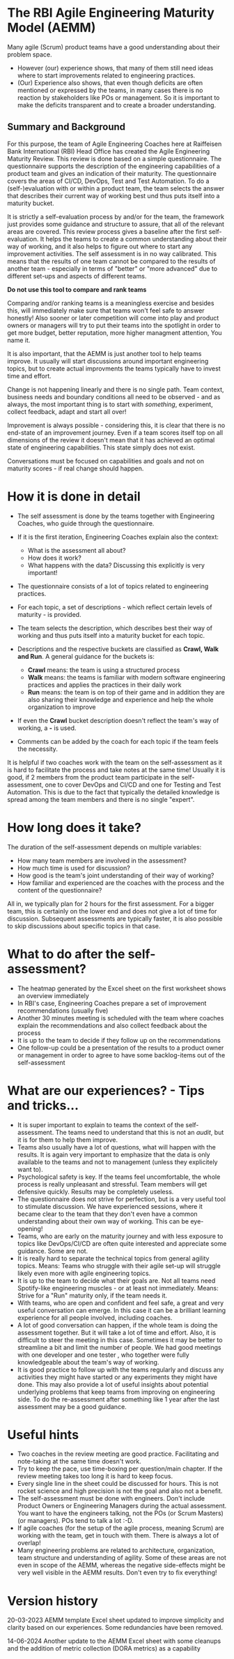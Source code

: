 # The RBI Agile Engineering Maturity Model (AEMM)
Many agile (Scrum) product teams have a good understanding about their problem space. 
- However (our) experience shows, that many of them still need ideas where to start improvements related to engineering practices. 
- (Our) Experience also shows, that even though deficits are often mentioned or expressed by the teams, in many cases there is no reaction by stakeholders like POs or management. So it is important to make the deficits transparent and to create a broader understanding.

## Summary and Background
For this purpose, the team of Agile Engineering Coaches here at Raiffeisen Bank International (RBI) Head Office has created the Agile Engineering Maturity Review.
This review is done based on a simple questionnaire. The questionnaire supports the description of the engineering capabilities of a product team and gives an indication of their maturity. The questionnaire covers the areas of CI/CD, DevOps, Test and Test Automation. 
To do a (self-)evaluation with or within a product team, the team selects the answer that describes their current way of working best und thus puts itself into a maturity bucket.
  
It is strictly a self-evaluation process by and/or for the team, the framework just provides some guidance and structure to assure, that all of the relevant areas are covered.
This review process gives a baseline after the first self-evaluation. It helps the teams to create a common understanding about their way of working, and it also helps to figure out where to start any improvement activities.
The self assessment is in no way calibrated. This means that the results of one team cannot be compared to the results of another team - especially in terms of "better" or "more advanced" due to different set-ups and aspects of different teams. 

**Do not use this tool to compare and rank teams** 

Comparing and/or ranking teams is a meaningless exercise and besides this, will immediately make sure that teams won't feel safe to answer honestly! Also sooner or later competition will come into play and product owners or managers will try to put their teams into the spotlight in order to get more budget, better reputation, more higher managment attention, You name it.
 
 It is also important, that the AEMM is just another tool to help teams improve. It usually will start discussions around important engineering topics, but to create actual improvments the teams typically have to invest time and effort.

Change is not happening linearly and there is no single path. 
Team context, business needs and boundary conditions all need to be observed - and as always, the most important thing is to start with *something*, experiment, collect feedback, adapt and start all over!

Improvement is always possible - considering this, it is clear that there is no end-state of an improvement journey. Even if a team scores itself top on all dimensions of the review it doesn't mean that it has achieved an optimal state of engineering capabilities. This state simply does not exist.

Conversations must be focused on capabilities and goals and not on maturity scores - if real change should happen.

# How it is done in detail
- The self assessment is done by the teams together with Engineering Coaches, who guide through the questionnaire. 
- If it is the first iteration, Engineering Coaches explain also the context:
  - What is the assessment all about?
  - How does it work?
  - What happens with the data? Discussing this explicitly is very important!

- The questionnaire consists of a lot of topics related to engineering practices.
- For each topic, a set of descriptions - which reflect certain levels of maturity - is provided. 
- The team selects the description, which describes best their way of working and thus puts itself into a maturity bucket for each topic. 
- Descriptions and the respective buckets are classified as **Crawl, Walk and Run**. A general guidance for the buckets is:
  - **Crawl** means: the team is using a structured process 
  - **Walk** means: the teams is familiar with modern software engineering practices and applies the practices in their daily work
  - **Run** means: the team is on top of their game and in addition they are also sharing their knowledge and experience and help the whole organization to improve
- If even the **Crawl** bucket description doesn't reflect the team's way of working, a **-** is used.
- Comments can be added by the coach for each topic if the team feels the necessity.

It is helpful if two coaches work with the team on the self-assessment as it is hard to facilitate the process and take notes at the same time! 
Usually it is good, if 2 members from the product team participate in the self-assessment, one to cover DevOps and CI/CD and one for Testing and Test Automation. This is due to the fact that typically the detailed knowledge is spread among the team members and there is no single "expert".

# How long does it take?
The duration of the self-assessment depends on multiple variables:
- How many team members are involved in the assessment?
- How much time is used for discussion?
- How good is the team's joint understanding of their way of working?
- How familiar and experienced are the coaches with the process and the content of the questionnaire?

All in, we typically plan for 2 hours for the first assessment. 
For a bigger team, this is certainly on the lower end and does not give a lot of time for discussion. 
Subsequent assessments are typically faster, it is also possible to skip discussions about specific topics in that case.

# What to do after the self-assessment?
- The heatmap generated by the Excel sheet on the first worksheet shows an overview immediately
- In RBI's case, Engineering Coaches prepare a set of improvement recommendations (usually five) 
- Another 30 minutes meeting is scheduled with the team where coaches explain the recommendations and also collect feedback about the process
- It is up to the team to decide if they follow up on the recommendations
- One follow-up could be a presentation of the results to a product owner or management in order to agree to have some backlog-items out of the self-assessment


# What are our experiences? - Tips and tricks...
- It is super important to explain to teams the context of the self-assessment. The teams need to understand that this is not an *audit*, but it is for them to help them improve.
- Teams also usually have a lot of questions, what will happen with the results. It is again very important to emphasize that the data is only available to the teams and not to management (unless they explicitely want to). 
- Psychological safety is key. If the teams feel uncomfortable, the whole process is really unpleasant and stressful. Team members will get defensive quickly. Results may be completely useless.
- The questionnaire does not strive for perfection, but is a very useful tool to stimulate discussion. We have experienced sessions, where it became clear to the team that they don't even have a common understanding about their own way of working. This can be eye-opening!
- Teams, who are early on the maturity journey and with less exposure to topics like DevOps/CI/CD are often quite interested and appreciate some guidance. Some are not.
- It is really hard to separate the technical topics from general agility topics. Means: Teams who struggle with their agile set-up will struggle likely even more with agile engineering topics. 
- It is up to the team to decide what their goals are. Not all teams need Spotify-like engineering muscles - or at least not immediately. Means: Strive for a "Run" maturity only, if the team needs it.
- With teams, who are open and confident and feel safe, a great and very useful conversation can emerge. In this case it can be a brilliant learning experience for all people involved, including coaches.
- A lot of good conversation can happen, if the whole team is doing the assessment together. But it will take a lot of time and effort. Also, it is difficult to steer the meeting in this case. Sometimes it may be better to streamline a bit and limit the number of people. We had good meetings with one developer and one tester , who together were fully knowledgeable about the team's way of working.
- It is good practice to follow up with the teams regularly and discuss any activities they might have started or any experiments they might have done. This may also provide a lot of useful insights about potential underlying problems that keep teams from improving on engineering side. To do the re-assessment after something like 1 year after the last assessment may be a good guidance.


# Useful hints
- Two coaches in the review meeting are good practice. Facilitating and note-taking at the same time doesn't work.
- Try to keep the pace, use time-boxing per question/main chapter. If the review meeting takes too long it is hard to keep focus.
- Every single line in the sheet could be discussed for hours. This is not rocket science and high precision is not the goal and also not a benefit.
- The self-assessment must be done with engineers. Don't include Product Owners or Engineering Managers during the actual assessment. You want to have the engineers talking, not the POs (or Scrum Masters) (or managers). POs tend to talk a lot :-D.
- If agile coaches (for the setup of the agile process, meaning Scrum) are working with the team, get in touch with them. There is always a lot of overlap!
- Many engineering problems are related to architecture, organization, team structure and understanding of agility. Some of these areas are not even in scope of the AEMM, whereas the negative side-effects might be very well visible in the AEMM results. Don't even try to fix everything!  

# Version history
20-03-2023 AEMM template Excel sheet updated to improve simplicity and clarity based on our experiences. Some redundancies have been removed.

14-06-2024 Another update to the AEMM Excel sheet with some cleanups and the addition of metric collection (DORA metrics) as a capability
